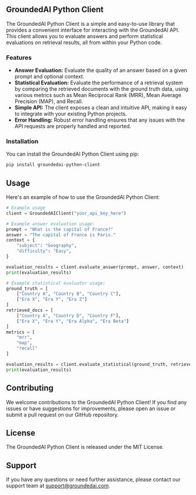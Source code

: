 ## GroundedAI Python Client

The GroundedAI Python Client is a simple and easy-to-use library that provides a convenient interface for interacting with the GroundedAI API. This client allows you to evaluate answers and perform statistical evaluations on retrieval results, all from within your Python code.

### Features

- **Answer Evaluation:** Evaluate the quality of an answer based on a given prompt and optional context.
- **Statistical Evaluation:** Evaluate the performance of a retrieval system by comparing the retrieved documents with the ground truth data, using various metrics such as Mean Reciprocal Rank (MRR), Mean Average Precision (MAP), and Recall.
- **Simple API:** The client exposes a clean and intuitive API, making it easy to integrate with your existing Python projects.
- **Error Handling:** Robust error handling ensures that any issues with the API requests are properly handled and reported.

### Installation

You can install the GroundedAI Python Client using pip:

```bash
pip install groundedai-python-client
```
## Usage

Here's an example of how to use the GroundedAI Python Client:

```python
# Example usage
client = GroundedAIClient("your_api_key_here")

# Example answer evaluation usage:
prompt = "What is the capital of France?"
answer = "The capital of France is Paris."
context = {
    "subject": "Geography",
    "difficulty": "Easy",
}

evaluation_results = client.evaluate_answer(prompt, answer, context)
print(evaluation_results)

# Example statistical evaluator usage:
ground_truth = [
    ["Country A", "Country B", "Country C"],
    ["Era X", "Era Y", "Era Z"]
]
retrieved_docs = [
    ["Country A", "Country D", "Country F"],
    ["Era X", "Era Y", "Era Alpha", "Era Beta"]
]
metrics = [
    "mrr",
    "map",
    "recall"
]

evaluation_results = client.evaluate_statistical(ground_truth, retrieved_docs, metrics)
print(evaluation_results)
```
## Contributing

We welcome contributions to the GroundedAI Python Client! If you find any issues or have suggestions for improvements, please open an issue or submit a pull request on our GitHub repository.

## License

The GroundedAI Python Client is released under the MIT License.

## Support

If you have any questions or need further assistance, please contact our support team at support@groundedai.com.
